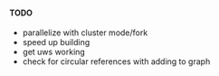 #### TODO

- parallelize with cluster mode/fork
- speed up building
- get uws working
- check for circular references with adding to graph
